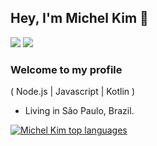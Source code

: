 ## Hey, I'm Michel Kim 👋

<div>
  <a href="https://www.linkedin.com/in/micheljkim/" target="_blank"><img src="https://img.shields.io/badge/-LinkedIn-%230077B5?style=for-the-badge&logo=linkedin&logoColor=white" target="_blank"></a>
  <a href = "mailto:kim98.michel@gmail.com"><img src="https://img.shields.io/badge/-Gmail-%23333?style=for-the-badge&logo=gmail&logoColor=white" target="_blank"></a>
</div>  

### Welcome to my profile

( Node.js | Javascript | Kotlin )
-  Living in São Paulo, Brazil.

[![Michel Kim top languages](https://github-readme-stats.vercel.app/api/top-langs/?username=kimMichel&theme=blue-white)](https://github.com/anuraghazra/github-readme-stats)
